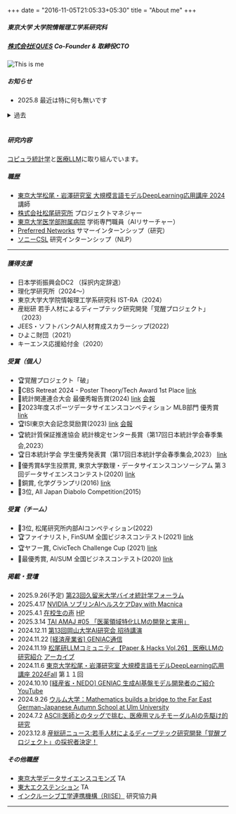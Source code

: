 +++
date = "2016-11-05T21:05:33+05:30"
title = "About me"
+++

##### 東京大学 大学院情報理工学系研究科
##### [株式会社EQUES](https://www.eques.co.jp) Co-Founder & 取締役CTO  

![This is me][1]


##### お知らせ
* 2025.8 最近は特に何も無いです

<details><summary>過去</summary>

* 2025.6 [共著論文](https://dl.acm.org/doi/10.1145/3721250.3743023)がSIGGRAPH2025 Postersに採択されました！
* 2025.5 共著論文がSLM4Health Workshopに採択されました！
* 2025.5 [プレプリント](http://arxiv.org/abs/2505.16661)を公開しました。
* 2025.3 覚醒プロジェクト「破」を受賞しました.
* 2025.3 [プレプリント](https://www.biorxiv.org/content/10.1101/2025.03.04.641567v1)を公開しました。
</details>
<br> 

##### 研究内容

[コピュラ統計学](https://stardust-coder.github.io/myportfolio/portfolio/blog_2/)と[医療LLM](https://stardust-coder.github.io/myportfolio/portfolio/medicalllm_achievement/)に取り組んでいます。

##### 職歴

- [東京大学松尾・岩澤研究室 大規模言語モデルDeepLearning応用講座 2024](https://weblab.t.u-tokyo.ac.jp/education/large-language-model/) 講師
- [株式会社松尾研究所](https://matsuo-institute.com) プロジェクトマネジャー
- [東京大学医学部附属病院](https://cardiovasc.m.u-tokyo.ac.jp/study/ai) 学術専門職員（AIリサーチャー）
- [Preferred Networks](https://tech.preferred.jp/ja/blog/数値シミュレーションデータの低次元潜在空間に/) サマーインターンシップ（研究）
- [ソニーCSL](https://www.sonycsl.co.jp/) 研究インターンシップ（NLP）

---

##### 獲得支援
* 日本学術振興会DC2 （採択内定辞退）
* 理化学研究所（2024〜）
* 東京大学大学院情報理工学系研究科 IST-RA（2024）
* 産総研 若手人材によるディープテック研究開発「覚醒プロジェクト」（2023） 
* JEES・ソフトバンクAI人材育成スカラーシップ(2022)
* ひよこ財団（2021）
* キーエンス応援給付金（2020）

##### 受賞（個人）
* 🏆覚醒プロジェクト「破」
* 🥇CBS Retreat 2024 - Poster Theory/Tech Award 1st Place [link](https://cbs.riken.jp/jp/lifeatcbs/retreat2024-poster.html)
* 🥇統計関連連合大会 最優秀報告賞(2024) [link](http://www.jfssa.jp/meeting/page-922/) [会報](https://pub-files.atlas.jp/cer-r/jfssa2024/pdf/2025announcement_250120_ja_20250120165157768.pdf)
* 🥇2023年度スポーツデータサイエンスコンペティション MLB部門 優秀賞 [link](https://sports.ywebsys.net/news/archives/0024/)
* 🏆ISI東京大会記念奨励賞(2023) [link](https://www.jss.gr.jp/society/prize/) [会報](https://www.jss.gr.jp/wp-content/uploads/K197.pdf)
* 🏆統計質保証推進協会 統計検定センター長賞（第17回日本統計学会春季集会,2023）
* 🏆日本統計学会 学生優秀発表賞（第17回日本統計学会春季集会,2023） [link](https://www.jss.gr.jp/wp-content/uploads/17th-shunki-houkoku.pdf)
* 🥈優秀賞&学生投票賞, 東京大学数理・データサイエンスコンソーシアム 第３回データサイエンスコンテスト(2020) [link](http://www.mi.u-tokyo.ac.jp/contest2020.html)
* 🥉銅賞, 化学グランプリ(2016) [link](http://gp.csj.jp/media/common/gp2016results.pdf)
* 🥉3位, All Japan Diabolo Competition(2015)

##### 受賞（チーム）
* 🥉3位, 松尾研究所内部AIコンペティション(2022)
* 🏆ファイナリスト, FinSUM 全国ビジネスコンテスト(2021) [link]()
* 🏆ヤフー賞, CivicTech Challenge Cup (2021) [link](https://ccc2021.code4japan.org)
* 🥇最優秀賞, AI/SUM 全国ビジネスコンテスト(2020) [link]()


##### 掲載・登壇
- 2025.9.26(予定) [第23回久留米大学バイオ統計学フォーラム](http://www.biostat-kurume-u.jp/uploads/information/0000000125.pdf?1756386716) 
- 2025.4.17 [NVIDIA ソブリンAIヘルスケアDay with Macnica](https://go.macnica.co.jp/Entry-CLV-RS-NV-20250417-Sovereign-AI-Healthcare-Day.html)
- 2025.4.1 [在校生の声](https://www.keisu.t.u-tokyo.ac.jp/wp-content/uploads/2025/04/pamphlet_2025.pdf) [HP](https://www.keisu.t.u-tokyo.ac.jp/voices/%E5%8A%A9%E7%94%B0-%E4%B8%80%E6%99%9F/)
- 2025.3.14 [TAI AMAJ #05 「医薬領域特化LLMの開発と実用」](https://lu.ma/mzxodxyl)
- 2024.12.11 [第13回岡山大学AI研究会 招待講演](https://www.cc.okayama-u.ac.jp/imelab/ouai/index.html)
- 2024.11.22 [[経済産業省] GENIAC通信](https://www.meti.go.jp/policy/mono_info_service/geniac/geniac_magazine/kickoffevents_2_1.html)
- 2024.11.19 [松尾研LLMコミュニティ【Paper & Hacks Vol.26】 医療LLMの研究紹介](https://matsuolab-community.connpass.com/event/336858/) [アーカイブ](https://youtu.be/a4U2iFg48SY)
- 2024.11.6 [東京大学松尾・岩澤研究室 大規模言語モデルDeepLearning応用講座 2024Fall](https://weblab.t.u-tokyo.ac.jp/education/large-language-model/) 第１１回
- 2024.10.10 [[経産省・NEDO] GENIAC 生成AI基盤モデル開発者のご紹介](https://www.meti.go.jp/policy/mono_info_service/geniac/selection_2/index.html)  [YouTube](https://www.youtube.com/watch?v=aISmHo47mDY)
- 2024.9.26 [ウルム大学：Mathematics builds a bridge to the Far East German-Japanese Autumn School at Ulm University](https://www.uni-ulm.de/en/mawi/faculty/mawi-detailseiten/news-details/article/deutsch-japanische-herbstschule-an-der-uni-ulm/)
- 2024.7.2 [ASCII:医師とのタッグで挑む、医療用マルチモーダルAIの先駆け的研究](https://ascii.jp/elem/000/004/207/4207365/)
- 2023.12.8 [産総研ニュース:若手人材によるディープテック研究開発「覚醒プロジェクト」の採択者決定！](https://www.aist.go.jp/aist_j/news/au20231208.html) 


##### その他職歴

- [東京大学データサイエンスコモンズ](http://www.mi.u-tokyo.ac.jp/dscommons/) TA
- [東大エクステンション](https://www.utokyo-ext.co.jp/dss/teacher-list) TA
- [インクルーシブ工学連携機構（RIISE）](https://www.riise.u-tokyo.ac.jp/research_programs/sdc/members) 研究協力員 

---



[1]: /img/me.png




